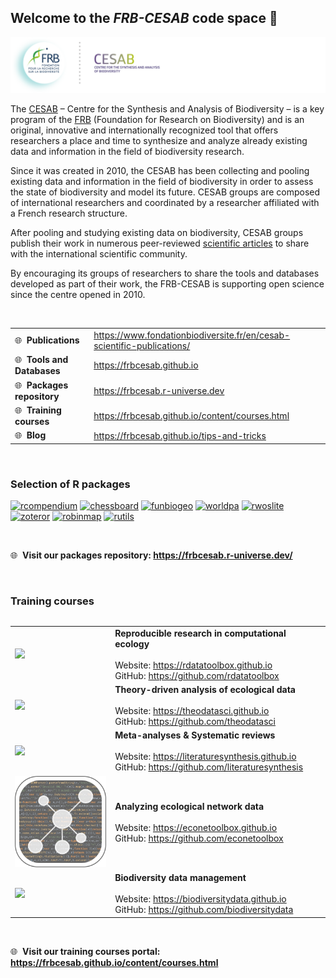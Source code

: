 ## Welcome to the **_FRB-CESAB_** code space :wave:

[![](https://raw.githubusercontent.com/frbcesab/.github/main/profile/banner-frbcesab_150dpi.png)](https://www.fondationbiodiversite.fr/en/about-the-foundation/le-cesab/)

The [CESAB](https://www.fondationbiodiversite.fr/en/about-the-foundation/le-cesab/) – Centre for the Synthesis and Analysis of Biodiversity – is a key program of the [FRB](https://www.fondationbiodiversite.fr/en/) (Foundation for Research on Biodiversity) and is an original, innovative and internationally recognized tool that offers researchers a place and time to synthesize and analyze already existing data and information in the field of biodiversity research.

Since it was created in 2010, the CESAB has been collecting and pooling existing data and information in the field of biodiversity in order to assess the state of biodiversity and model its future. CESAB groups are composed of international researchers and coordinated by a researcher affiliated with a French research structure.

After pooling and studying existing data on biodiversity, CESAB groups publish their work in numerous peer-reviewed [scientific articles](https://www.fondationbiodiversite.fr/en/cesab-scientific-publications/) to share with the international scientific community.

By encouraging its groups of researchers to share the tools and databases developed as part of their work, the FRB-CESAB is supporting open science since the centre opened in 2010.

<br/>

<table>
  <tr>
    <td>🌐 &nbsp;<b>Publications</b>
    </td>
    <td><a href="https://www.fondationbiodiversite.fr/en/cesab-scientific-publications/">https://www.fondationbiodiversite.fr/en/cesab-scientific-publications/</a>
  </tr>
  <tr>
    <td>🌐 &nbsp;<b>Tools and Databases</b>
    </td>
    <td><a href="https://frbcesab.github.io">https://frbcesab.github.io</a>
  </tr>
  <tr>
    <td>🌐 &nbsp;<b>Packages repository</b>
    </td>
    <td><a href="https://frbcesab.r-universe.dev">https://frbcesab.r-universe.dev</a>
  </tr>
  <tr>
    <td>🌐 &nbsp;<b>Training courses</b>
    </td>
    <td><a href="https://frbcesab.github.io/content/courses.html">https://frbcesab.github.io/content/courses.html</a>
  </tr>
  <tr>
    <td>🌐 &nbsp;<b>Blog</b>
    </td>
    <td><a href="https://frbcesab.github.io/tips-and-tricks">https://frbcesab.github.io/tips-and-tricks</a>
  </tr>
<table>

<br/>

### Selection of R packages

[![rcompendium](https://github-readme-stats.vercel.app/api/pin?username=frbcesab&repo=rcompendium&border_color=121d2f&bg_color=0D1117&title_color=2f81f7&text_color=8B949E&icon_color=7d8590)](https://github.com/frbcesab/rcompendium)
[![chessboard](https://github-readme-stats.vercel.app/api/pin?username=frbcesab&repo=chessboard&border_color=121d2f&bg_color=0D1117&title_color=2f81f7&text_color=8B949E&icon_color=7d8590)](https://github.com/frbcesab/chessboard)
[![funbiogeo](https://github-readme-stats.vercel.app/api/pin?username=frbcesab&repo=funbiogeo&border_color=121d2f&bg_color=0D1117&title_color=2f81f7&text_color=8B949E&icon_color=7d8590)](https://github.com/frbcesab/funbiogeo)
[![worldpa](https://github-readme-stats.vercel.app/api/pin?username=frbcesab&repo=worldpa&border_color=121d2f&bg_color=0D1117&title_color=2f81f7&text_color=8B949E&icon_color=7d8590)](https://github.com/frbcesab/worldpa)
[![rwoslite](https://github-readme-stats.vercel.app/api/pin?username=frbcesab&repo=rwoslite&border_color=121d2f&bg_color=0D1117&title_color=2f81f7&text_color=8B949E&icon_color=7d8590)](https://github.com/frbcesab/rwoslite)
[![zoteror](https://github-readme-stats.vercel.app/api/pin?username=frbcesab&repo=zoteror&border_color=121d2f&bg_color=0D1117&title_color=2f81f7&text_color=8B949E&icon_color=7d8590)](https://github.com/frbcesab/zoteror)
[![robinmap](https://github-readme-stats.vercel.app/api/pin?username=frbcesab&repo=robinmap&border_color=121d2f&bg_color=0D1117&title_color=2f81f7&text_color=8B949E&icon_color=7d8590)](https://github.com/frbcesab/robinmap)
[![rutils](https://github-readme-stats.vercel.app/api/pin?username=frbcesab&repo=rutils&border_color=121d2f&bg_color=0D1117&title_color=2f81f7&text_color=8B949E&icon_color=7d8590)](https://github.com/frbcesab/rutils)

<br/>

🌐 &nbsp;**Visit our packages repository: <https://frbcesab.r-universe.dev/>**

<br/>

### Training courses

<table>
  <tr>
    <td>
      <a href="https://rdatatoolbox.github.io"><img src='https://frbcesab.github.io/training-courses/img/logo-rdatatoolbox_150dpi.png' width=150px></a>
    </td>
    <td>
      <b>Reproducible research in computational ecology</b></br></br>
      Website: <a href="https://rdatatoolbox.github.io">https://rdatatoolbox.github.io</a></br>
      GitHub: <a href="https://github.com/rdatatoolbox">https://github.com/rdatatoolbox</a>
    </td>
  </tr>
  <tr>
    <td>
      <a href="https://theodatasci.github.io"><img src='https://frbcesab.github.io/training-courses/img/logo-theodatasci_150dpi.png' width=150px></a>
    </td>
    <td>
      <b>Theory-driven analysis of ecological data</b></br></br>
      Website: <a href="https://theodatasci.github.io">https://theodatasci.github.io</a></br>
      GitHub: <a href="https://github.com/theodatasci">https://github.com/theodatasci</a>
    </td>
  </tr>
  <tr>
    <td>
      <a href="https://literaturesynthesis.github.io"><img src='https://frbcesab.github.io/training-courses/img/logo-literaturesynthesis_150dpi.png' width=150px></a>
    </td>
    <td>
      <b>Meta-analyses & Systematic reviews</b></br></br>
      Website: <a href="https://literaturesynthesis.github.io">https://literaturesynthesis.github.io</a></br>
      GitHub: <a href="https://github.com/literaturesynthesis">https://github.com/literaturesynthesis</a>
    </td>
  </tr>
  <tr>
    <td>
      <a href="https://econetoolbox.github.io"><img src='https://raw.githubusercontent.com/econetoolbox/econetoolbox.github.io/main/images/logo-networks_150dpi.png' width=150px></a>
    </td>
    <td>
      <b>Analyzing ecological network data</b></br></br>
      Website: <a href="https://econetoolbox.github.io">https://econetoolbox.github.io</a></br>
      GitHub: <a href="https://github.com/econetoolbox">https://github.com/econetoolbox</a>
    </td>
  </tr>
  <tr>
    <td>
      <a href="https://biodiversitydata.github.io"><img src='https://raw.githubusercontent.com/biodiversitydata/biodiversitydata.github.io/main/images/logo-biodiversitydata_150dpi.png' width=150px></a>
    </td>
    <td>
      <b>Biodiversity data management</b></br></br>
      Website: <a href="https://biodiversitydata.github.io">https://biodiversitydata.github.io</a></br>
      GitHub: <a href="https://github.com/biodiversitydata">https://github.com/biodiversitydata</a>
    </td>
  </tr>
</table>

<br/>

🌐 &nbsp;**Visit our training courses portal: <https://frbcesab.github.io/content/courses.html>**

<br/>
